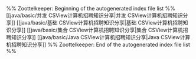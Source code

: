 %% Zoottelkeeper: Beginning of the autogenerated index file list  %%
 [[java/basic/并发  CSView计算机招聘知识分享|并发  CSView计算机招聘知识分享]]
 [[java/basic/基础  CSView计算机招聘知识分享|基础  CSView计算机招聘知识分享]]
 [[java/basic/集合  CSView计算机招聘知识分享|集合  CSView计算机招聘知识分享]]
 [[java/basic/Java  CSView计算机招聘知识分享|Java  CSView计算机招聘知识分享]]
%% Zoottelkeeper: End of the autogenerated index file list  %%
